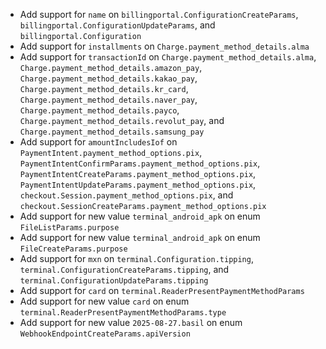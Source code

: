 * Add support for `name` on `billingportal.ConfigurationCreateParams`, `billingportal.ConfigurationUpdateParams`, and `billingportal.Configuration`
* Add support for `installments` on `Charge.payment_method_details.alma`
* Add support for `transactionId` on `Charge.payment_method_details.alma`, `Charge.payment_method_details.amazon_pay`, `Charge.payment_method_details.kakao_pay`, `Charge.payment_method_details.kr_card`, `Charge.payment_method_details.naver_pay`, `Charge.payment_method_details.payco`, `Charge.payment_method_details.revolut_pay`, and `Charge.payment_method_details.samsung_pay`
* Add support for `amountIncludesIof` on `PaymentIntent.payment_method_options.pix`, `PaymentIntentConfirmParams.payment_method_options.pix`, `PaymentIntentCreateParams.payment_method_options.pix`, `PaymentIntentUpdateParams.payment_method_options.pix`, `checkout.Session.payment_method_options.pix`, and `checkout.SessionCreateParams.payment_method_options.pix`
* Add support for new value `terminal_android_apk` on enum `FileListParams.purpose`
* Add support for new value `terminal_android_apk` on enum `FileCreateParams.purpose`
* Add support for `mxn` on `terminal.Configuration.tipping`, `terminal.ConfigurationCreateParams.tipping`, and `terminal.ConfigurationUpdateParams.tipping`
* Add support for `card` on `terminal.ReaderPresentPaymentMethodParams`
* Add support for new value `card` on enum `terminal.ReaderPresentPaymentMethodParams.type`
* Add support for new value `2025-08-27.basil` on enum `WebhookEndpointCreateParams.apiVersion`